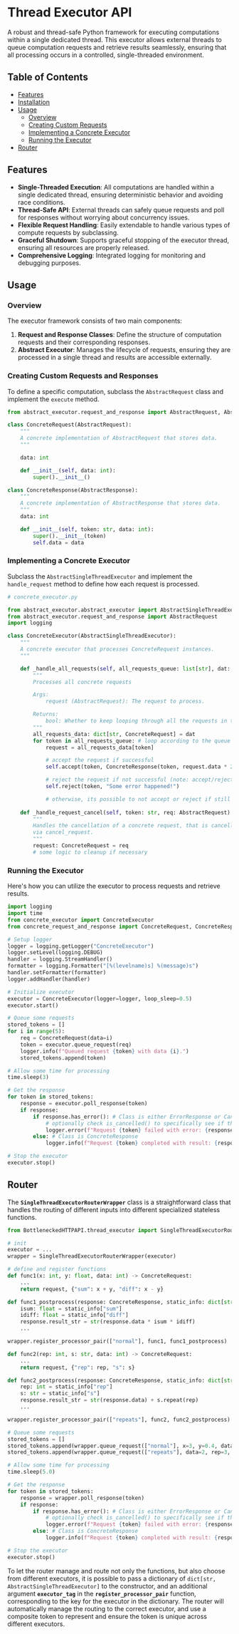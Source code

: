 # Thread Executor API

A robust and thread-safe Python framework for executing computations within a single dedicated thread. This executor allows external threads to queue computation requests and retrieve results seamlessly, ensuring that all processing occurs in a controlled, single-threaded environment.

## Table of Contents

- [Features](#features)
- [Installation](#installation)
- [Usage](#usage)
  - [Overview](#overview)
  - [Creating Custom Requests](#creating-custom-requests)
  - [Implementing a Concrete Executor](#implementing-a-concrete-executor)
  - [Running the Executor](#running-the-executor)
- [Router](#router)

## Features

- **Single-Threaded Execution**: All computations are handled within a single dedicated thread, ensuring deterministic behavior and avoiding race conditions.
- **Thread-Safe API**: External threads can safely queue requests and poll for responses without worrying about concurrency issues.
- **Flexible Request Handling**: Easily extendable to handle various types of compute requests by subclassing.
- **Graceful Shutdown**: Supports graceful stopping of the executor thread, ensuring all resources are properly released.
- **Comprehensive Logging**: Integrated logging for monitoring and debugging purposes.

## Usage

### Overview

The executor framework consists of two main components:

1. **Request and Response Classes**: Define the structure of computation requests and their corresponding responses.
2. **Abstract Executor**: Manages the lifecycle of requests, ensuring they are processed in a single thread and results are accessible externally.

### Creating Custom Requests and Responses

To define a specific computation, subclass the `AbstractRequest` class and implement the `execute` method.

```python
from abstract_executor.request_and_response import AbstractRequest, AbstractResponse

class ConcreteRequest(AbstractRequest):
    """
    A concrete implementation of AbstractRequest that stores data.
    """

    data: int

    def __init__(self, data: int):
        super().__init__()

class ConcreteResponse(AbstractResponse):
    """
    A concrete implementation of AbstractResponse that stores data.
    """
    data: int

    def __init__(self, token: str, data: int):
        super().__init__(token)
        self.data = data
```

### Implementing a Concrete Executor

Subclass the `AbstractSingleThreadExecutor` and implement the `handle_request` method to define how each request is processed.

```python
# concrete_executor.py

from abstract_executor.abstract_executor import AbstractSingleThreadExecutor
from abstract_executor.request_and_response import AbstractRequest
import logging

class ConcreteExecutor(AbstractSingleThreadExecutor):
    """
    A concrete executor that processes ConcreteRequest instances.
    """

    def _handle_all_requests(self, all_requests_queue: list[str], dat: dict[str, AbstractRequest]) -> None:
        """
        Processes all concrete requests

        Args:
            request (AbstractRequest): The request to process.

        Returns:
            bool: Whether to keep looping through all the requests in the current iteration.
        """
        all_requests_data: dict[str, ConcreteRequest] = dat
        for token in all_requests_queue: # loop according to the queue FIFO
            request = all_requests_data[token]

            # accept the request if successful
            self.accept(token, ConcreteResponse(token, request.data * 2))

            # reject the request if not successful (note: accept/reject can only be called once on the same token)
            self.reject(token, "Some error happened!")

            # otherwise, its possible to not accept or reject if still waiting or undetermined
    
    def _handle_request_cancel(self, token: str, req: AbstractRequest) -> None:
        """
        Handles the cancellation of a concrete request, that is cancelled
        via cancel_request.
        """
        request: ConcreteRequest = req
        # some logic to cleanup if necessary
```

### Running the Executor

Here's how you can utilize the executor to process requests and retrieve results.

```python
import logging
import time
from concrete_executor import ConcreteExecutor
from concrete_request_and_response import ConcreteRequest, ConcreteResponse

# Setup logger
logger = logging.getLogger("ConcreteExecutor")
logger.setLevel(logging.DEBUG)
handler = logging.StreamHandler()
formatter = logging.Formatter("[%(levelname)s] %(message)s")
handler.setFormatter(formatter)
logger.addHandler(handler)

# Initialize executor
executor = ConcreteExecutor(logger=logger, loop_sleep=0.5)
executor.start()

# Queue some requests
stored_tokens = []
for i in range(5):
    req = ConcreteRequest(data=i)
    token = executor.queue_request(req)
    logger.info(f"Queued request {token} with data {i}.")
    stored_tokens.append(token)

# Allow some time for processing
time.sleep(3)

# Get the response
for token in stored_tokens:
    response = executor.poll_response(token)
    if response:
        if response.has_error(): # Class is either ErrorResponse or CancelledResponse
            # optionally check is_cancelled() to specifically see if the error is due to cancellation or others
            logger.error(f"Request {token} failed with error: {response.get_error_msg()}")
        else: # Class is ConcreteResponse
            logger.info(f"Request {token} completed with result: {response.data}")

# Stop the executor
executor.stop()
```

## Router
The **`SingleThreadExecutorRouterWrapper`** class is a straightforward class that handles the routing of different inputs into different specialized stateless functions.

```python
from BottleneckedHTTPAPI.thread_executor import SingleThreadExecutorRouterWrapper

# init
executor = ...
wrapper = SingleThreadExecutorRouterWrapper(executor)

# define and register functions
def func1(x: int, y: float, data: int) -> ConcreteRequest:
    ...
    return request, {"sum": x + y, "diff": x - y}

def func1_postprocess(response: ConcreteResponse, static_info: dict[str, float]):
    isum: float = static_info["sum"]
    idiff: float = static_info["diff"]
    response.result_str = str(response.data * isum * idiff)
    ...

wrapper.register_processor_pair(["normal"], func1, func1_postprocess)

def func2(rep: int, s: str, data: int) -> ConcreteRequest:
    ...
    return request, {"rep": rep, "s": s}

def func2_postprocess(response: ConcreteResponse, static_info: dict[str, float]):
    rep: int = static_info["rep"]
    s: str = static_info["s"]
    response.result_str = str(response.data) + s.repeat(rep)
    ...

wrapper.register_processor_pair(["repeats"], func2, func2_postprocess)

# Queue some requests
stored_tokens = []
stored_tokens.append(wrapper.queue_request(["normal"], x=3, y=0.4, data=2))
stored_tokens.append(wrapper.queue_request(["repeats"], data=2, rep=3, s="abc"))

# Allow some time for processing
time.sleep(5.0)

# Get the response
for token in stored_tokens:
    response = wrapper.poll_response(token)
    if response:
        if response.has_error(): # Class is either ErrorResponse or CancelledResponse
            # optionally check is_cancelled() to specifically see if the error is due to cancellation or others
            logger.error(f"Request {token} failed with error: {response.get_error_msg()}")
        else: # Class is ConcreteResponse
            logger.info(f"Request {token} completed with result: {response.result_str}")

# Stop the executor
executor.stop()
```

To let the router manage and route not only the functions, but also choose from different executors, it is possible to pass a dictionary of `dict[str, AbstractSingleThreadExecutor]` to the constructor, and an additional argument **`executor_tag`** in the **`register_processor_pair`** function, corresponding to the key for the executor in the dictionary. The router will automatically manage the routing to the correct executor, and use a composite token to represent and ensure the token is unique across different executors.